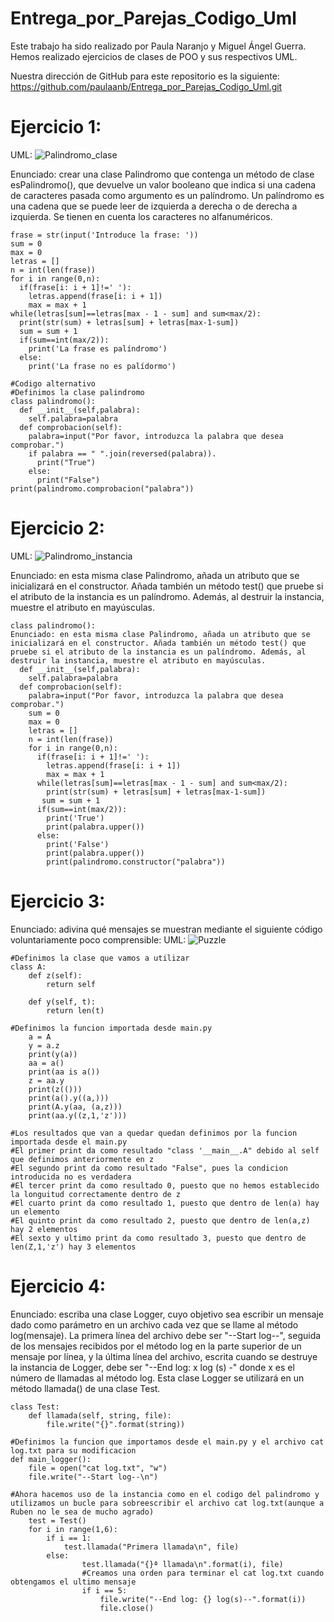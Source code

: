 # Entrega_por_Parejas_Codigo_Uml

Este trabajo ha sido realizado por Paula Naranjo y Miguel Ángel Guerra. Hemos realizado ejercicios de clases de POO y sus respectivos UML.

Nuestra dirección de GitHub para este repositorio es la siguiente: https://github.com/paulaanb/Entrega_por_Parejas_Codigo_Uml.git

# Ejercicio 1: 
 UML: ![Palindromo_clase](https://user-images.githubusercontent.com/100090620/159370293-4e6db728-e536-4c51-b2c7-bc62aaf1ca92.png)

Enunciado: crear una clase Palindromo que contenga un método de clase esPalindromo(), que devuelve un valor booleano que indica si una cadena de caracteres pasada como argumento es un palíndromo. Un palíndromo es una cadena que se puede leer de izquierda a derecha o de derecha a izquierda. Se tienen en cuenta los caracteres no alfanuméricos.

```
frase = str(input('Introduce la frase: '))
sum = 0
max = 0
letras = []
n = int(len(frase))
for i in range(0,n):
  if(frase[i: i + 1]!=' '):
    letras.append(frase[i: i + 1])
    max = max + 1
while(letras[sum]==letras[max - 1 - sum] and sum<max/2):
  print(str(sum) + letras[sum] + letras[max-1-sum])
  sum = sum + 1
  if(sum==int(max/2)):
    print('La frase es palíndromo')
  else:
    print('La frase no es palídormo')
```
```
#Codigo alternativo
#Definimos la clase palindromo
class palindromo():
  def __init__(self,palabra):
    self.palabra=palabra
  def comprobacion(self):
    palabra=input("Por favor, introduzca la palabra que desea comprobar.")
    if palabra == " ".join(reversed(palabra)).
      print("True")
    else:
      print("False")
print(palindromo.comprobacion("palabra"))
```
# Ejercicio 2: 
UML: ![Palindromo_instancia](https://user-images.githubusercontent.com/100090620/159371948-a0e1a2b4-4131-4c25-a950-e03938d9810a.png)

Enunciado: en esta misma clase Palindromo, añada un atributo que se inicializará en el constructor. Añada también un método test() que pruebe si el atributo de la instancia es un palíndromo. Además, al destruir la instancia, muestre el atributo en mayúsculas.

```
class palindromo():
Enunciado: en esta misma clase Palindromo, añada un atributo que se inicializará en el constructor. Añada también un método test() que pruebe si el atributo de la instancia es un palíndromo. Además, al destruir la instancia, muestre el atributo en mayúsculas.
  def __init__(self,palabra):
    self.palabra=palabra
  def comprobacion(self):
    palabra=input("Por favor, introduzca la palabra que desea comprobar.")
    sum = 0
    max = 0
    letras = []
    n = int(len(frase))
    for i in range(0,n):
      if(frase[i: i + 1]!=' '):
        letras.append(frase[i: i + 1])
        max = max + 1
      while(letras[sum]==letras[max - 1 - sum] and sum<max/2):
        print(str(sum) + letras[sum] + letras[max-1-sum])
       sum = sum + 1
      if(sum==int(max/2)):
        print('True')
        print(palabra.upper())
      else:
        print('False')
        print(palabra.upper())
        print(palindromo.constructor("palabra"))
```

# Ejercicio 3: 
Enunciado: adivina qué mensajes se muestran mediante el siguiente código voluntariamente poco comprensible:
UML: ![Puzzle](https://user-images.githubusercontent.com/100090620/159489174-891d460b-f560-4a51-a5ab-b2055138c0cd.PNG)


```
#Definimos la clase que vamos a utilizar
class A: 
    def z(self): 
        return self
 
    def y(self, t): 
        return len(t) 

#Definimos la funcion importada desde main.py
    a = A 
    y = a.z
    print(y(a))
    aa = a()
    print(aa is a())
    z = aa.y
    print(z(()))
    print(a().y((a,))) 
    print(A.y(aa, (a,z)))
    print(aa.y((z,1,'z')))

#Los resultados que van a quedar quedan definimos por la funcion importada desde el main.py
#El primer print da como resultado "class '__main__.A" debido al self que definimos anteriormente en z
#El segundo print da como resultado "False", pues la condicion introducida no es verdadera
#El tercer print da como resultado 0, puesto que no hemos establecido la longuitud correctamente dentro de z
#El cuarto print da como resultado 1, puesto que dentro de len(a) hay un elemento
#El quinto print da como resultado 2, puesto que dentro de len(a,z) hay 2 elementos
#El sexto y ultimo print da como resultado 3, puesto que dentro de len(Z,1,'z') hay 3 elementos
```

# Ejercicio 4: 
Enunciado: escriba una clase Logger, cuyo objetivo sea escribir un mensaje dado como parámetro en un archivo cada vez que se llame al método log(mensaje). La primera línea del archivo debe ser "--Start log--", seguida de los mensajes recibidos por el método log en la parte superior de un mensaje por línea, y la última línea del archivo, escrita cuando se destruye la instancia de Logger, debe ser "--End log: x log (s) -" donde x es el número de llamadas al método log. Esta clase Logger se utilizará en un método llamada() de una clase Test.

```#Empezamos a definir las clases
class Test:
    def llamada(self, string, file):
        file.write("{}".format(string))

#Definimos la funcion que importamos desde el main.py y el archivo cat log.txt para su modificacion
def main_logger():
    file = open("cat log.txt", "w")
    file.write("--Start log--\n")

#Ahora hacemos uso de la instancia como en el codigo del palindromo y utilizamos un bucle para sobreescribir el archivo cat log.txt(aunque a Ruben no le sea de mucho agrado)
    test = Test()
    for i in range(1,6): 
        if i == 1: 
            test.llamada("Primera llamada\n", file) 
        else:
                test.llamada("{}ª llamada\n".format(i), file) 
                #Creamos una orden para terminar el cat log.txt cuando obtengamos el ultimo mensaje
                if i == 5:
                    file.write("--End log: {} log(s)--".format(i))
                    file.close()
```
